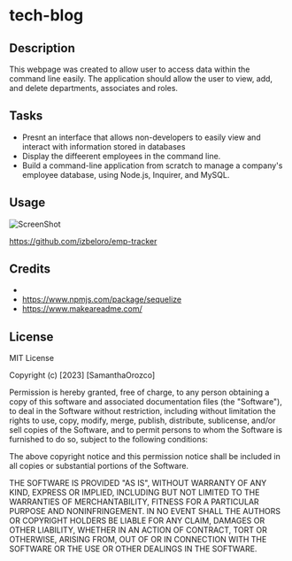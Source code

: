 # tech-blog

## Description

This webpage was created to allow user to access data within the command line easily. The application should allow the user to view, add, and delete departments, associates and roles.

## Tasks
- Presnt an interface that allows non-developers to easily view and interact with information stored in databases
- Display the diffeerent employees in the command line.
- Build a command-line application from scratch to manage a company's employee database, using Node.js, Inquirer, and MySQL.



## Usage

![ScreenShot](./assets/pic.png)

https://github.com/izbeloro/emp-tracker


## Credits

- 
- https://www.npmjs.com/package/sequelize
- https://www.makeareadme.com/

## License

MIT License

Copyright (c) [2023] [SamanthaOrozco]

Permission is hereby granted, free of charge, to any person obtaining a copy
of this software and associated documentation files (the "Software"), to deal
in the Software without restriction, including without limitation the rights
to use, copy, modify, merge, publish, distribute, sublicense, and/or sell
copies of the Software, and to permit persons to whom the Software is
furnished to do so, subject to the following conditions:

The above copyright notice and this permission notice shall be included in all
copies or substantial portions of the Software.

THE SOFTWARE IS PROVIDED "AS IS", WITHOUT WARRANTY OF ANY KIND, EXPRESS OR
IMPLIED, INCLUDING BUT NOT LIMITED TO THE WARRANTIES OF MERCHANTABILITY,
FITNESS FOR A PARTICULAR PURPOSE AND NONINFRINGEMENT. IN NO EVENT SHALL THE
AUTHORS OR COPYRIGHT HOLDERS BE LIABLE FOR ANY CLAIM, DAMAGES OR OTHER
LIABILITY, WHETHER IN AN ACTION OF CONTRACT, TORT OR OTHERWISE, ARISING FROM,
OUT OF OR IN CONNECTION WITH THE SOFTWARE OR THE USE OR OTHER DEALINGS IN THE
SOFTWARE.
